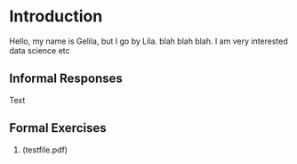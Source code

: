 # Introduction

Hello, my name is Gelila, but I go by Lila. blah blah blah. I am very interested data science etc

## Informal Responses

Text

## Formal Exercises

1. (testfile.pdf)
